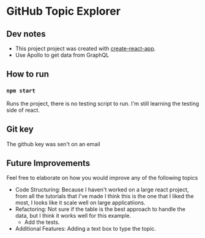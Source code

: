# GitHub Topic Explorer

## Dev notes

* This project project was created with [create-react-app](https://github.com/facebook/create-react-app).
* Use Apollo to get data from GraphQL
## How to run
### `npm start` 

Runs the project, there is no testing script to run. I'm still learning the testing side of react. 


## Git key
The github key was sen't on an email


## Future Improvements
Feel free to elaborate on how you would improve any of the following topics
* Code Structuring: Because I haven't worked on a large react project, from all the tutorials that I've made I think this is the one that I liked the most, I looks like it scale well on large applicatiions.
* Refactoring: Not sure if the table is the best approach to handle the data, but I think it works well for this example. 
    * Add the tests.
* Additional Features: Adding a text box to type the topic.